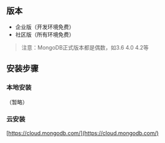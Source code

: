 ## 版本

- 企业版（开发环境免费）
- 社区版（所有环境免费）

> 注意：MongoDB正式版本都是偶数，如3.6 4.0 4.2等

## 安装步骤

### 本地安装

（暂略）

### 云安装

[https://cloud.mongodb.com/](https://cloud.mongodb.com/)
